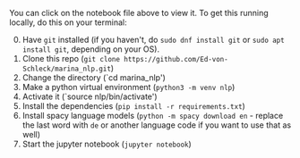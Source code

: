 You can click on the notebook file above to view it. To get this running locally, do this on your terminal:

0. Have `git` installed (if you haven't, do `sudo dnf install git` or `sudo apt install git`, depending on your OS).
1. Clone this repo (`git clone https://github.com/Ed-von-Schleck/marina_nlp.git`)
2. Change the directory (`cd marina_nlp')
3. Make a python virtual environment (`python3 -m venv nlp`)
4. Activate it (`source nlp/bin/activate')
5. Install the dependencies (`pip install -r requirements.txt`)
6. Install spacy language models (`python -m spacy download en` - replace the last word with `de` or another language code if you want to use that as well)
7. Start the jupyter notebook (`jupyter notebook`)
